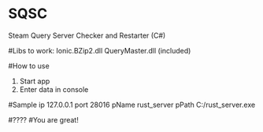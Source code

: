 # SQSC
Steam Query Server Checker and Restarter (C#)

#Libs to work:
Ionic.BZip2.dll
QueryMaster.dll
(included)

#How to use
1. Start app
2. Enter data in console

#Sample
ip 127.0.0.1
port 28016
pName rust_server
pPath C:/rust_server.exe

#????
#You are great!
